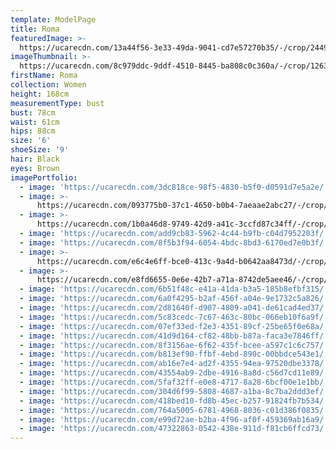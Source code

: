 ```yaml
---
template: ModelPage
title: Roma
featuredImage: >-
  https://ucarecdn.com/13a44f56-3e33-49da-9041-cd7e57270b35/-/crop/2449x1440/0,76/-/preview/
imageThumbnail: >-
  https://ucarecdn.com/8c979ddc-9ddf-4510-8445-ba808c0c360a/-/crop/1263x1829/228,0/-/preview/
firstName: Roma
collection: Women
height: 168cm
measurementType: bust
bust: 78cm
waist: 61cm
hips: 88cm
size: '6'
shoeSize: '9'
hair: Black
eyes: Brown
imagePortfolio:
  - image: 'https://ucarecdn.com/3dc818ce-98f5-4830-b5f0-d0591d7e5a2e/'
  - image: >-
      https://ucarecdn.com/093775b0-37c1-4650-b0b4-7aeaae2abc27/-/crop/533x743/0,57/-/preview/
  - image: >-
      https://ucarecdn.com/1b0a46d8-9749-42d9-a41c-3ccfd87c34ff/-/crop/1351x1100/175,0/-/preview/
  - image: 'https://ucarecdn.com/add9cb83-5962-4c44-b9fb-c04d7952203f/'
  - image: 'https://ucarecdn.com/8f5b3f94-6054-4bdc-8bd3-6170ed7e0b3f/'
  - image: >-
      https://ucarecdn.com/e6c4e6ff-bce0-413c-9a4d-b0642aa8473d/-/crop/485x678/21,104/-/preview/
  - image: >-
      https://ucarecdn.com/e8fd6655-0e6e-42b7-a71a-8742de5aee46/-/crop/733x1006/0,94/-/preview/
  - image: 'https://ucarecdn.com/6b51f48c-e41a-41da-b3a5-185b8efbf315/'
  - image: 'https://ucarecdn.com/6a0f4295-b2af-456f-a04e-9e1732c5a826/'
  - image: 'https://ucarecdn.com/2d81640f-d907-4809-a041-de61cad4ed37/'
  - image: 'https://ucarecdn.com/5c83cedc-7c67-463c-80bc-066eb10f6a9f/'
  - image: 'https://ucarecdn.com/07ef33ed-f2e3-4351-89cf-25be65f0e68a/'
  - image: 'https://ucarecdn.com/41d9d164-cf82-48bb-b87a-faca3e7846ff/'
  - image: 'https://ucarecdn.com/8f3156ae-6f62-435f-bcee-a597c1c6c757/'
  - image: 'https://ucarecdn.com/b813ef90-ffbf-4ebd-890c-00bbdce543e1/'
  - image: 'https://ucarecdn.com/ab16e7e4-ad2f-4355-94ea-97520dbe3378/'
  - image: 'https://ucarecdn.com/43554ab9-2dbe-4916-8a8d-c56d7cd11e89/'
  - image: 'https://ucarecdn.com/5faf32ff-e0e8-4717-8a28-6bcf00e1e1bb/'
  - image: 'https://ucarecdn.com/304d6f99-5808-4687-a1ba-8c7ba2ddd3ef/'
  - image: 'https://ucarecdn.com/418bed10-fd8b-45ec-b257-91824fb7b534/'
  - image: 'https://ucarecdn.com/764a5005-6781-4968-8036-c01d386f0835/'
  - image: 'https://ucarecdn.com/e99d72ae-b2ba-4f96-af0f-459369ab16a9/'
  - image: 'https://ucarecdn.com/47322863-0542-438e-911d-f81cb6ffcd73/'
---
```



